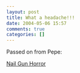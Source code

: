 ```yaml
---
layout: post
title: What a headache!!!
date: 2004-05-06 15:57
comments: true
categories: []
---
```

Passed on from Pepe:

<a href="http://www.cbsnews.com/stories/2004/05/06/health/main615843.shtml">Nail Gun Horror</a>
